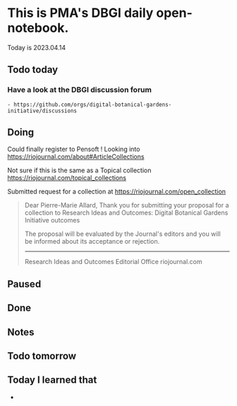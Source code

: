 

# This is PMA's DBGI daily open-notebook.

Today is 2023.04.14

## Todo today

### Have a look at the DBGI discussion forum
    - https://github.com/orgs/digital-botanical-gardens-initiative/discussions
###
###

## Doing

Could finally register to Pensoft !
Looking into https://riojournal.com/about#ArticleCollections

Not sure if this is the same as a Topical collection https://riojournal.com/topical_collections

Submitted request for a collection at https://riojournal.com/open_collection


> Dear Pierre-Marie Allard,
> Thank you for submitting your proposal for a collection to Research Ideas and Outcomes: Digital Botanical Gardens Initiative outcomes
> 
> The proposal will be evaluated by the Journal's editors and you will be informed about its acceptance or rejection.
> 
> ___________________
> Research Ideas and Outcomes
> Editorial Office
> riojournal.com

## Paused

## Done

## Notes

## Todo tomorrow

###
###
###


## Today I learned that

-